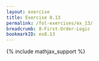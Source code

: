 ```yaml
---
layout: exercise
title: Exercise 8.13
permalink: /fol-exercises/ex_13/
breadcrumb: 8-First-Order-Logic
bookmarkID: ex8.13
---
```


{% include mathjax_support %}


